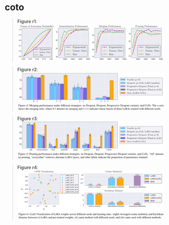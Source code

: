 # coto

> **Figure r1**: 
> ![figure](./figures/Figure-r1.png)


> **Figure r2**: 
> ![figure](./figures/Figure-r2.png)


> **Figure r3**: 
> ![figure](./figures/Figure-r3.png)

> **Figure r4**: 
> ![figure](./figures/Figure-r4.png)